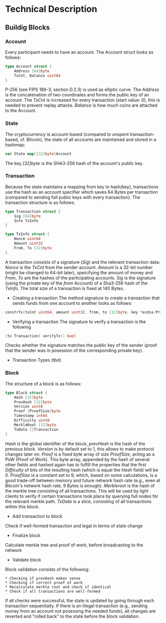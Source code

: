 # Technical Description

## Buildig Blocks

### Account

Every participant needs to have an account. The Account struct looks as follows:
```go
type Account struct {
	Address [64]byte
	TxCnt, Balance uint64
}
```
P-256 (see FIPS 186-3, section D.2.3) is used as elliptic curve. The _Address_ is the concatenation of two coordinates and forms the public key of an account. The _TxCnt_ is increased for every transaction (start value: 0), this is needed to prevent replay attacks. _Balance_ is how much coins are attached to the Account.

### State

The cryptocurrency is account-based (compared to unspent transaction-based, cf. Bitcoin), the state of all accounts are maintained and stored in a hashmap:
```go
var State map[[32]byte]Account
```
The key _[32]byte_ is the SHA3-256 hash of the account's public key.

### Transaction

Because the state maintains a mapping from key to hash(key), transactions use the hash as an account specifier which saves 64 Bytes per transaction (compared to sending full public keys with every transaction). The transaction structure is as follows:
```go
type Transaction struct {
	Sig [64]byte
	Info TxInfo
}

type TxInfo struct {
	Nonce uint64
	Amount uint32
	From, To [32]byte
}
```
A transaction consists of a signature (_Sig_) and the relevant transaction data: _Nonce_ is the _TxCnt_ from the sender account. _Amount_ is a 32-bit number (might be changed to 64-bit later), speicifying the amount of money and _From_, _To_ are the hashes of the participating accounts. _Sig_ is the signature (using the private key of the _from_ Account) of a Sha3-256 hash of the _TxInfo_. The total size of a transaction is fixed at 140 Bytes.

- Creating a transaction
The method signature to create a transaction that sends funds from one account to another looks as follows:
```go
constrTx(txCnt uint64, amount uint32, from, to [32]byte, key *ecdsa.PrivateKey) (tx Transaction, err error)
```

- Verifying a transaction
The signature to verify a transaction is the following
```go
(tx Transaction) verifyTx() bool
```
Checks whether the signature matches the public key of the sender (proof that the sender was in posession of the corresponding private key).

- Transaction Types (tbd)

### Block
The structure of a block is as follows:
```go
type Block struct {
	Hash [32]byte
	PrevHash [32]byte
	Version uint8
	Proof [ProofSize]byte
	Timestamp int64
	Difficulty uint8
	MerkleRoot [32]byte
	TxData []Transaction
}
```
_Hash_ is the global identifier of the block, _prevHash_ is the hash of the previous block. _Version_ is by default set to 1, this allows to make protocol changes later on. _Proof_ is a fixed byte array of size _ProofSize_, acting as a PoW (Proof of Work). This byte array, appended by the hash of several other fields and hashed again has to fulfill the properties that the first _Difficulty_ of bits of the resulting hash (which is equal the _Hash_ field) will be 0. _ProofSize_ is a constant set to 9, which, based on some calculations, is a good trade-off between memory and future network hash rate (e.g., even at Bitcoin's network hash rate, 9 Bytes is enough). _Merkleroot_ is the hash of the merkle tree consisting of all transactions. This will be used by light clients to verify if certain transactions took place by querying full nodes for the relevant merkle path. _TxData_ is a slice, consisting of all transactions within this block.

- Add transaction to block

Check if well-formed transaction and legal in terms of state change

- Finalize block

Calculate merkle tree and proof of work, before broadcasting to the network

- Validate block

Block validation consists of the following:

	* Checking if prevHash makes sense
	* Checking if correct proof of work
	* Recalculate merkle root and check if identical
	* Check if all transactions are well-formed

If all checks were successful, the state is updated by going through each transaction sequentially. If there is an illegal transaction (e.g., sending money from an account not posessing the needed funds), all changes are reverted and "rolled back" to the state before the block validation.
